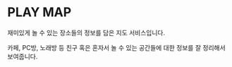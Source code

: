 # PLAY MAP

재미있게 놀 수 있는 장소들의 정보를 담은 지도 서비스입니다.

카페, PC방, 노래방 등 친구 혹은 혼자서 놀 수 있는 공간들에 대한 정보를
잘 정리해서 보여줍니다.
